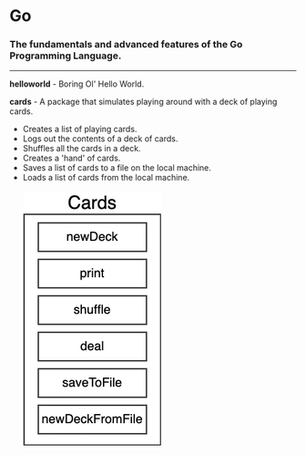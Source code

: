 # Go

### The fundamentals and advanced features of the Go Programming Language.

---

<b>helloworld</b> - Boring Ol' Hello World.

<b>cards</b> - A package that simulates playing around with a deck of playing cards.

- Creates a list of playing cards.
- Logs out the contents of a deck of cards.
- Shuffles all the cards in a deck.
- Creates a 'hand' of cards.
- Saves a list of cards to a file on the local machine.
- Loads a list of cards from the local machine.
  <br></br>
  ![card package](cardspackage.png)
